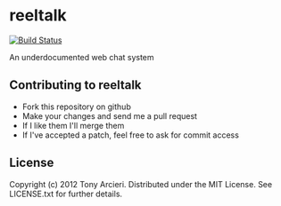 reeltalk
========
[![Build Status](https://secure.travis-ci.org/tarcieri/reeltalk.png?branch=master)](http://travis-ci.org/tarcieri/reeltalk)

An underdocumented web chat system

Contributing to reeltalk
------------------------

* Fork this repository on github
* Make your changes and send me a pull request
* If I like them I'll merge them
* If I've accepted a patch, feel free to ask for commit access

License
-------

Copyright (c) 2012 Tony Arcieri. Distributed under the MIT License. See
LICENSE.txt for further details.
